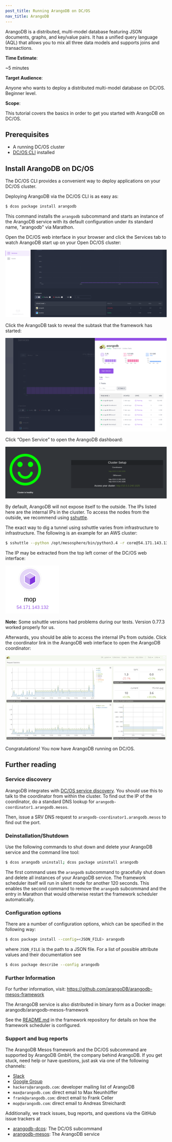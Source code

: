 ```yaml
---
post_title: Running ArangoDB on DC/OS
nav_title: ArangoDB
---
```


ArangoDB is a distributed, multi-model database featuring JSON
documents, graphs, and key/value pairs. It has a unified query language (AQL)
that allows you to mix all three data models and supports joins and
transactions.

**Time Estimate**:

~5 minutes

**Target Audience**:

Anyone who wants to deploy a distributed multi-model database on DC/OS. Beginner level.

**Scope**:

This tutorial covers the basics in order to get you started with ArangoDB on DC/OS.

## Prerequisites

- A running DC/OS cluster
- [DC/OS CLI](/docs/1.7/usage/cli/install/) installed

## Install ArangoDB on DC/OS

The DC/OS CLI provides a convenient way to deploy applications on your DC/OS cluster.

Deploying ArangoDB via the DC/OS CLI is as easy as:

```bash
$ dcos package install arangodb
```

This command installs the `arangodb` subcommand and starts an instance of the ArangoDB service with its default configuration under its standard name, "arangodb" via Marathon.

Open the DC/OS web interface in your browser and click the Services tab to watch ArangoDB start up on your Open DC/OS cluster:

![Services](img/services.png)

Click the ArangoDB task to reveal the subtask that the framework has started:

![Tasks](img/tasks.png)

Click “Open Service” to open the ArangoDB dashboard:

![Dashboard](img/dashboard.png)

By default, ArangoDB will not expose itself to the outside. The IPs listed here are the internal IPs in the cluster. To access the nodes from the outside, we recommend using [sshuttle](https://github.com/sshuttle/sshuttle).

The exact way to dig a tunnel using sshuttle varies from infrastructure to infrastructure. The following is an example for an AWS cluster:

```bash
$ sshuttle --python /opt/mesosphere/bin/python3.4 -r core@54.171.143.132 10.0.0.0/8
```

The IP may be extracted from the top left corner of the DC/OS web interface:

![Dashboard](img/ip.png)

**Note:** Some sshuttle versions had problems during our tests. Version 0.77.3 worked properly for us.

Afterwards, you should be able to access the internal IPs from outside. Click the coordinator link in the ArangoDB web interface to open the ArangoDB coordinator:

![Dashboard](img/arangodb.png)

Congratulations! You now have ArangoDB running on DC/OS.

## Further reading

### Service discovery

ArangoDB integrates with [DC/OS service discovery](/docs/1.7/usage/service-discovery/mesos-dns/service-naming/). You should use this to talk to the coordinator from within the cluster. To find out the IP of the coordinator, do a standard DNS lookup for `arangodb-coordinator1.arangodb.mesos`.

Then, issue a SRV DNS request to `arangodb-coordinator1.arangodb.mesos` to find out the port.

### Deinstallation/Shutdown

Use the following commands to shut down and delete your ArangoDB service and the
command line tool:

```bash
$ dcos arangodb uninstall; dcos package uninstall arangodb
```

The first command uses the `arangodb` subcommand to gracefully shut down and
delete all instances of your ArangoDB service. The framework scheduler
itself will run in silent mode for another 120 seconds. This enables
the second command to remove the `arangodb` subcommand and the entry in
Marathon that would otherwise restart the framework scheduler
automatically.

### Configuration options

There are a number of configuration options, which can be specified in the following
way:

```bash
$ dcos package install --config=<JSON_FILE> arangodb
```

where `JSON_FILE` is the path to a JSON file. For a list of possible
attribute values and their documentation see

```bash
$ dcos package describe --config arangodb
```

### Further Information

For further information, visit: https://github.com/arangoDB/arangodb-mesos-framework

The ArrangoDB service is also distributed in binary form as a Docker image: arangodb/arangodb-mesos-framework

See the [README.md](https://github.com/ArangoDB/arangodb-mesos-framework)
in the framework repository for details on how the framework scheduler is
configured.

### Support and bug reports

The ArangoDB Mesos framework and the DC/OS subcommand are
supported by ArangoDB GmbH, the company behind ArangoDB. If you get
stuck, need help or have questions, just ask via one of the following
channels:

- [Slack](http://slack.arangodb.com)
- [Google Group](https://groups.google.com/forum/#!forum/arangodb)
- `hackers@arangodb.com`: developer mailing list of ArangoDB
- `max@arangodb.com`: direct email to Max Neunhöffer
- `frank@arangodb.com`: direct email to Frank Celler
- `mop@arangodb.com`: direct email to Andreas Streichardt

Additionally, we track issues, bug reports, and questions via the GitHub
issue trackers at

- [arangodb-dcos](https://github.com/ArangoDB/arangodb-dcos/issues): The DC/OS subcommand
- [arangodb-mesos](https://github.com/arangodb/arangodb-mesos/issues): The ArangoDB service
